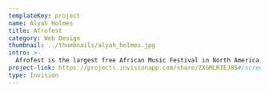 ```yaml
---
templateKey: project
name: Alyah Holmes
title: Afrofest
category: Web Design
thumbnail: ../thumbnails/alyah_holmes.jpg
intro: >-
  Afrofest is the largest free African Music Festival in North America, showcasing the best in African music, culture, arts, crafts, and food. The Festival identity and bilingual website reflects what Afrofest is all about: community, coming together, celebration, vibrancy, and movement. It builds excitement while taking users through the experience of Afrofest’s 5 fun-filled areas.
project-link: https://projects.invisionapp.com/share/ZXGMLRIEJ85#/screens
type: Invision
---
```

